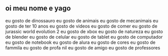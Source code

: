 ## oi meu nome e yago
eu gosto de dinossauro
eu gosto de animais
eu gosto de mecanimais
eu gosto de ter 10 anos
eu gosto de videos
eu gosto de comer
eu gosto de jurassic world evolution 2
eu gosto de xbox
eu gosto de natureza
eu gosto de blender
eu gosto de celular
eu gosto de tablet
eu gosto de computador
eu gosto de notebook
eu gosto de alura
eu gosto de cores
eu gosto de fammila
eu gosto de profa nil
eu gosto de amigo
eu gosto de professores
